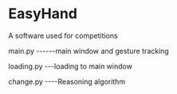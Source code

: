 # EasyHand
 A software used for competitions
 
main.py ------main window and gesture tracking

loading.py ---loading to main window

change.py ----Reasoning algorithm
